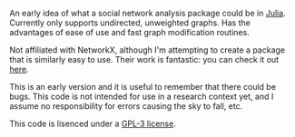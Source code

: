 An early idea of what a social network analysis package could be in [Julia](http://julialang.org). Currently only supports undirected, unweighted graphs. Has the advantages of ease of use and fast graph modification routines.

Not affiliated with NetworkX, although I'm attempting to create a package that is similarly easy to use. Their work is fantastic: you can check it out [here](http://networkx.github.io).

This is an early version and it is useful to remember that there could be bugs. This code is not intended for use in a research context yet, and I assume no responsibility for errors causing the sky to fall, etc. 

This code is lisenced under a [GPL-3 license](https://www.gnu.org/copyleft/gpl.html).